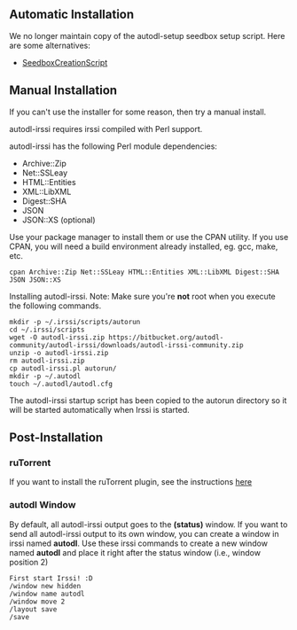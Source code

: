 ## Automatic Installation

We no longer maintain copy of the autodl-setup seedbox setup script. Here are some alternatives:

* [SeedboxCreationScript](https://github.com/SeedboxCreator/SeedboxCreationScript)

## Manual Installation

If you can't use the installer for some reason, then try a manual install.

autodl-irssi requires irssi compiled with Perl support.

autodl-irssi has the following Perl module dependencies:
* Archive::Zip
* Net::SSLeay
* HTML::Entities
* XML::LibXML
* Digest::SHA
* JSON
* JSON::XS (optional)

Use your package manager to install them or use the CPAN utility. If you use CPAN, you will need a build environment already installed, eg. gcc, make, etc.

	cpan Archive::Zip Net::SSLeay HTML::Entities XML::LibXML Digest::SHA JSON JSON::XS

Installing autodl-irssi. Note: Make sure you're **not** root when you execute the following commands.

	mkdir -p ~/.irssi/scripts/autorun
	cd ~/.irssi/scripts
	wget -O autodl-irssi.zip https://bitbucket.org/autodl-community/autodl-irssi/downloads/autodl-irssi-community.zip
	unzip -o autodl-irssi.zip
	rm autodl-irssi.zip
	cp autodl-irssi.pl autorun/
	mkdir -p ~/.autodl
	touch ~/.autodl/autodl.cfg

The autodl-irssi startup script has been copied to the autorun directory so it will be started automatically when Irssi is started.

## Post-Installation

### ruTorrent

If you want to install the ruTorrent plugin, see the instructions [here](https://github.com/autodl-community/autodl-rutorrent/wiki)

### autodl Window

By default, all autodl-irssi output goes to the **(status)** window. If you want to send all autodl-irssi output to its own window, you can create a window in irssi named **autodl**. Use these irssi commands to create a new window named **autodl** and place it right after the status window (i.e., window position 2)

	First start Irssi! :D
	/window new hidden
	/window name autodl
	/window move 2
	/layout save
	/save
